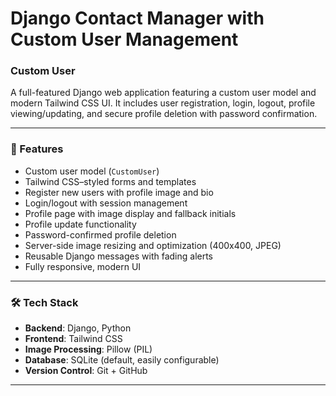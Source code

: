 # Django Contact Manager with Custom User Management

### Custom User

A full-featured Django web application featuring a custom user model and modern Tailwind CSS UI. It includes user registration, login, logout, profile viewing/updating, and secure profile deletion with password confirmation.

---

### 🚀 Features

- Custom user model (`CustomUser`)
- Tailwind CSS–styled forms and templates
- Register new users with profile image and bio
- Login/logout with session management
- Profile page with image display and fallback initials
- Profile update functionality
- Password-confirmed profile deletion
- Server-side image resizing and optimization (400x400, JPEG)
- Reusable Django messages with fading alerts
- Fully responsive, modern UI

---

### 🛠️ Tech Stack

- **Backend**: Django, Python
- **Frontend**: Tailwind CSS
- **Image Processing**: Pillow (PIL)
- **Database**: SQLite (default, easily configurable)
- **Version Control**: Git + GitHub

---
